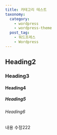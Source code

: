 ```yaml
---
title: 카테고리 테스트
taxonomy:
  category: 
    - wordpress
    - wordpress-theme
  post_tag:
    - 워드프레스
    - Wordpress
---
```


## Heading2

### Heading3

#### Heading4

##### Heading5

###### Heading6

내용 수정222